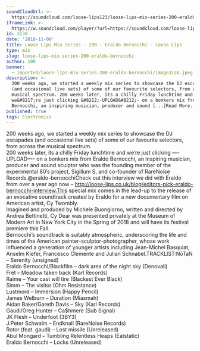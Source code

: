 ```yaml
---
soundCloudUrl: >-
  https://soundcloud.com/loose-lips123/loose-lips-mix-series-200-eraldo-bernocchi
iframeLink: >-
  https://w.soundcloud.com/player/?url=https://soundcloud.com/loose-lips123/loose-lips-mix-series-200-eraldo-bernocchi&color=00aabb&auto_play=false&hide_related=false&show_comments=true&show_user=true&show_reposts=false
id: 3138
date: '2018-11-09'
title: Loose Lips Mix Series - 200 - Eraldo Bernocchi - Loose Lips
type: mix
slug: loose-lips-mix-series-200-eraldo-bernocchi
author: 100
banner:
  - imported/loose-lips-mix-series-200-eraldo-bernocchi/image3138.jpeg
description: >-
  200 weeks ago, we started a weekly mix series to showcase the DJ escapades
  (and occasional live sets) of some of our favourite selectors, from across the
  musical spectrum. 200 weeks later, its a chilly Friday lunchtime and
  we&#8217;re just clicking &#8212;-UPLOAD&#8212;- on a bonkers mix from Eraldo
  Bernocchi, an inspiring musician, producer and sound [...]Read More...
published: true
tags: Electronics
---
```

200 weeks ago, we started a weekly mix series to showcase the DJ escapades (and occasional live sets) of some of our favourite selectors, from across the musical spectrum.  
200 weeks later, its a chilly Friday lunchtime and we’re just clicking —-UPLOAD—- on a bonkers mix from Eraldo Bernocchi, an inspiring musician, producer and sound sculptor who was the founding member of the experimental 80’s project, Sigillum S, and co-founder of RareNoise Records.@eraldo-bernocchiCheck out this interview we did with Eraldo from over a year ago now – http://loose-lips.co.uk/blog/editors-pick-eraldo-bernocchi-interview.This special mix comes in the lead-up to the release of an evocative soundtrack created by Eraldo for a new documentary film on American artist, Cy Twombly.  
Imagined and produced by Michele Buongiorno, written and directed by Andrea Bettinetti, Cy Dear was presented privately at the Museum of Modern Art in New York City in the Spring of 2018 and will have its festival premiere this Fall.  
Bernocchi’s soundtrack is suitably atmospheric, underscoring the life and times of the American painter-sculptor-photographer, whose work influenced a generation of younger artists including Jean-Michel Basquiat, Anselm Kiefer, Francesco Clemente and Julian Schnabel.TRACKLIST:NōTaN – Serenity (unsigned)  
Eraldo Bernocchi/Blackfilm – dark area of the night sky (Denovali)  
Fret – Meadow taken back (Karl Records)  
Raime – Your cast will tire (Blackest Ever Black)  
Simm – The visitor (Ohm Resistance)  
Lustmord – Immersion (Happy Pencil)  
James Welburn – Duration (Miasmah)  
Aidan Baker/Gareth Davis – Sky (Karl Records)  
Gaudi/Greg Hunter – Ca$hmere (Sub Signal)  
JK Flesh – Underfoot (3BY3)  
J.Peter Schwalm – Endknall (RareNoise Records)  
Rotor (feat. gaudi) – Lost missile (Unreleased)  
Abul Mongard – Tumbling Relentless Heaps (Eatstatic)  
Eraldo Bernocchi – Locks (Unreleased)